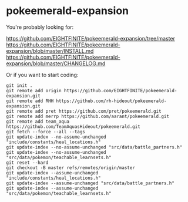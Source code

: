 # pokeemerald-expansion

You're probably looking for:

https://github.com/EIGHTFINITE/pokeemerald-expansion/tree/master  
https://github.com/EIGHTFINITE/pokeemerald-expansion/blob/master/INSTALL.md  
https://github.com/EIGHTFINITE/pokeemerald-expansion/blob/master/CHANGELOG.md

Or if you want to start coding:

```
git init .
git remote add origin https://github.com/EIGHTFINITE/pokeemerald-expansion.git
git remote add RHH https://github.com/rh-hideout/pokeemerald-expansion.git
git remote add pret https://github.com/pret/pokeemerald.git
git remote add merrp https://github.com/aarant/pokeemerald.git
git remote add team_aqua https://github.com/TeamAquasHideout/pokeemerald.git
git fetch --force --all --tags
git update-index --no-assume-unchanged "include/constants/heal_locations.h"
git update-index --no-assume-unchanged "src/data/battle_partners.h"
git update-index --no-assume-unchanged "src/data/pokemon/teachable_learnsets.h"
git reset --hard
git checkout -B master refs/remotes/origin/master
git update-index --assume-unchanged "include/constants/heal_locations.h"
git update-index --assume-unchanged "src/data/battle_partners.h"
git update-index --assume-unchanged "src/data/pokemon/teachable_learnsets.h"

```
